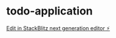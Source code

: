 # todo-application

[Edit in StackBlitz next generation editor ⚡️](https://stackblitz.com/~/github.com/MedamoniSharan/todo-application)